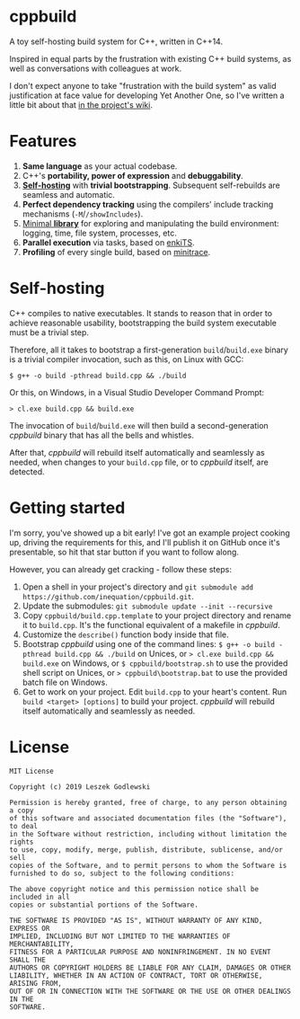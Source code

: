 # cppbuild

A toy self-hosting build system for C++, written in C++14.

Inspired in equal parts by the frustration with existing C++ build systems, as well as conversations with colleagues at work.

I don't expect anyone to take "frustration with the build system" as valid justification at face value for developing Yet Another One, so I've written a little bit about that [in the project's wiki](https://github.com/inequation/cppbuild/wiki/Rationale).

# Features

1. **Same language** as your actual codebase.
2. C++'s **portability, power of expression** and **debuggability**.
3. [**Self-hosting**](https://github.com/inequation/cppbuild#self-hosting) with **trivial bootstrapping**. Subsequent self-rebuilds are seamless and automatic.
4. **Perfect dependency tracking** using the compilers' include tracking mechanisms (`-M`/`/showIncludes`).
5. [Minimal **library**](cbl.h) for exploring and manipulating the build environment: logging, time, file system, processes, etc.
6. **Parallel execution** via tasks, based on [enkiTS](https://github.com/dougbinks/enkiTS).
7. **Profiling** of every single build, based on [minitrace](https://github.com/hrydgard/minitrace).

# Self-hosting

C++ compiles to native executables. It stands to reason that in order to achieve reasonable usability, bootstrapping the build system executable must be a trivial step.

Therefore, all it takes to bootstrap a first-generation `build`/`build.exe` binary is a trivial compiler invocation, such as this, on Linux with GCC:
```
$ g++ -o build -pthread build.cpp && ./build
```
Or this, on Windows, in a Visual Studio Developer Command Prompt:
```
> cl.exe build.cpp && build.exe
```
The invocation of `build`/`build.exe` will then build a second-generation *cppbuild* binary that has all the bells and whistles.

After that, *cppbuild* will rebuild itself automatically and seamlessly as needed, when changes to your `build.cpp` file, or to *cppbuild* itself, are detected.

# Getting started

I'm sorry, you've showed up a bit early! I've got an example project cooking up, driving the requirements for this, and I'll publish it on GitHub once it's presentable, so hit that star button if you want to follow along.

However, you can already get cracking - follow these steps:
1. Open a shell in your project's directory and `git submodule add https://github.com/inequation/cppbuild.git`.
2. Update the submodules: `git submodule update --init --recursive`
3. Copy `cppbuild/build.cpp.template` to your project directory and rename it to `build.cpp`. It's the functional equivalent of a makefile in *cppbuild*.
4. Customize the `describe()` function body inside that file.
5. Bootstrap *cppbuild* using one of the command lines:
   `$ g++ -o build -pthread build.cpp && ./build` on Unices, or
   `> cl.exe build.cpp && build.exe` on Windows, or
   `$ cppbuild/bootstrap.sh` to use the provided shell script on Unices, or
   `> cppbuild\bootstrap.bat` to use the provided batch file on Windows.
6. Get to work on your project. Edit `build.cpp` to your heart's content. Run `build <target> [options]` to build your project. *cppbuild* will rebuild itself automatically and seamlessly as needed.

# License

```
MIT License

Copyright (c) 2019 Leszek Godlewski

Permission is hereby granted, free of charge, to any person obtaining a copy
of this software and associated documentation files (the "Software"), to deal
in the Software without restriction, including without limitation the rights
to use, copy, modify, merge, publish, distribute, sublicense, and/or sell
copies of the Software, and to permit persons to whom the Software is
furnished to do so, subject to the following conditions:

The above copyright notice and this permission notice shall be included in all
copies or substantial portions of the Software.

THE SOFTWARE IS PROVIDED "AS IS", WITHOUT WARRANTY OF ANY KIND, EXPRESS OR
IMPLIED, INCLUDING BUT NOT LIMITED TO THE WARRANTIES OF MERCHANTABILITY,
FITNESS FOR A PARTICULAR PURPOSE AND NONINFRINGEMENT. IN NO EVENT SHALL THE
AUTHORS OR COPYRIGHT HOLDERS BE LIABLE FOR ANY CLAIM, DAMAGES OR OTHER
LIABILITY, WHETHER IN AN ACTION OF CONTRACT, TORT OR OTHERWISE, ARISING FROM,
OUT OF OR IN CONNECTION WITH THE SOFTWARE OR THE USE OR OTHER DEALINGS IN THE
SOFTWARE.
```

